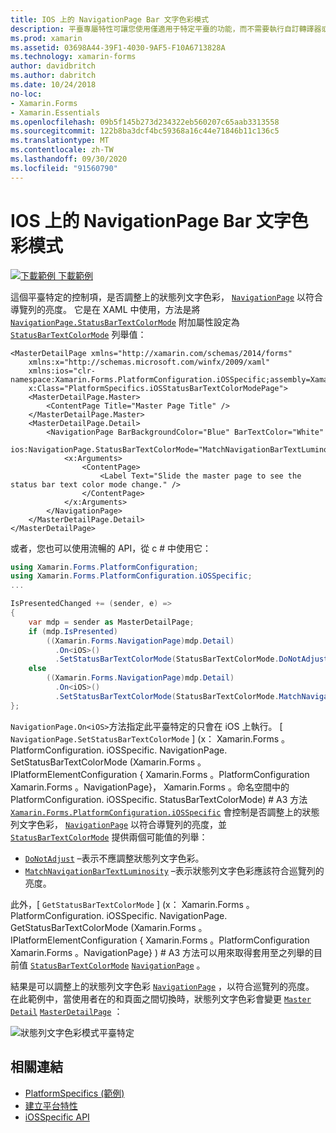 ```yaml
---
title: IOS 上的 NavigationPage Bar 文字色彩模式
description: 平臺專屬特性可讓您使用僅適用于特定平臺的功能，而不需要執行自訂轉譯器或效果。 本文說明如何使用 iOS 平臺特定的，控制 NavigationPage 上的狀態列文字色彩是否符合導覽列的亮度。
ms.prod: xamarin
ms.assetid: 03698A44-39F1-4030-9AF5-F10A6713828A
ms.technology: xamarin-forms
author: davidbritch
ms.author: dabritch
ms.date: 10/24/2018
no-loc:
- Xamarin.Forms
- Xamarin.Essentials
ms.openlocfilehash: 09b5f145b273d234322eb560207c65aab3313558
ms.sourcegitcommit: 122b8ba3dcf4bc59368a16c44e71846b11c136c5
ms.translationtype: MT
ms.contentlocale: zh-TW
ms.lasthandoff: 09/30/2020
ms.locfileid: "91560790"
---
```

# <a name="navigationpage-bar-text-color-mode-on-ios"></a>IOS 上的 NavigationPage Bar 文字色彩模式

[![下載範例](~/media/shared/download.png) 下載範例](https://docs.microsoft.com/samples/xamarin/xamarin-forms-samples/userinterface-platformspecifics)

這個平臺特定的控制項，是否調整上的狀態列文字色彩， [`NavigationPage`](xref:Xamarin.Forms.NavigationPage) 以符合導覽列的亮度。 它是在 XAML 中使用，方法是將 [`NavigationPage.StatusBarTextColorMode`](xref:Xamarin.Forms.PlatformConfiguration.iOSSpecific.NavigationPage.StatusBarTextColorModeProperty) 附加屬性設定為 [`StatusBarTextColorMode`](xref:Xamarin.Forms.PlatformConfiguration.iOSSpecific.StatusBarTextColorMode) 列舉值：

```xaml
<MasterDetailPage xmlns="http://xamarin.com/schemas/2014/forms"
    xmlns:x="http://schemas.microsoft.com/winfx/2009/xaml"
    xmlns:ios="clr-namespace:Xamarin.Forms.PlatformConfiguration.iOSSpecific;assembly=Xamarin.Forms.Core"
    x:Class="PlatformSpecifics.iOSStatusBarTextColorModePage">
    <MasterDetailPage.Master>
        <ContentPage Title="Master Page Title" />
    </MasterDetailPage.Master>
    <MasterDetailPage.Detail>
        <NavigationPage BarBackgroundColor="Blue" BarTextColor="White"
                        ios:NavigationPage.StatusBarTextColorMode="MatchNavigationBarTextLuminosity">
            <x:Arguments>
                <ContentPage>
                    <Label Text="Slide the master page to see the status bar text color mode change." />
                </ContentPage>
            </x:Arguments>
        </NavigationPage>
    </MasterDetailPage.Detail>
</MasterDetailPage>

```

或者，您也可以使用流暢的 API，從 c # 中使用它：

```csharp
using Xamarin.Forms.PlatformConfiguration;
using Xamarin.Forms.PlatformConfiguration.iOSSpecific;
...

IsPresentedChanged += (sender, e) =>
{
    var mdp = sender as MasterDetailPage;
    if (mdp.IsPresented)
        ((Xamarin.Forms.NavigationPage)mdp.Detail)
          .On<iOS>()
          .SetStatusBarTextColorMode(StatusBarTextColorMode.DoNotAdjust);
    else
        ((Xamarin.Forms.NavigationPage)mdp.Detail)
          .On<iOS>()
          .SetStatusBarTextColorMode(StatusBarTextColorMode.MatchNavigationBarTextLuminosity);
};
```

`NavigationPage.On<iOS>`方法指定此平臺特定的只會在 iOS 上執行。 [ `NavigationPage.SetStatusBarTextColorMode` ] (x： Xamarin.Forms 。PlatformConfiguration. iOSSpecific. NavigationPage. SetStatusBarTextColorMode (Xamarin.Forms 。IPlatformElementConfiguration { Xamarin.Forms 。PlatformConfiguration Xamarin.Forms 。NavigationPage}， Xamarin.Forms 。命名空間中的 PlatformConfiguration. iOSSpecific. StatusBarTextColorMode) # A3 方法 [`Xamarin.Forms.PlatformConfiguration.iOSSpecific`](xref:Xamarin.Forms.PlatformConfiguration.iOSSpecific) 會控制是否調整上的狀態列文字色彩， [`NavigationPage`](xref:Xamarin.Forms.NavigationPage) 以符合導覽列的亮度，並 [`StatusBarTextColorMode`](xref:Xamarin.Forms.PlatformConfiguration.iOSSpecific.StatusBarTextColorMode) 提供兩個可能值的列舉：

- [`DoNotAdjust`](xref:Xamarin.Forms.PlatformConfiguration.iOSSpecific.StatusBarTextColorMode.DoNotAdjust) –表示不應調整狀態列文字色彩。
- [`MatchNavigationBarTextLuminosity`](xref:Xamarin.Forms.PlatformConfiguration.iOSSpecific.StatusBarTextColorMode.MatchNavigationBarTextLuminosity) –表示狀態列文字色彩應該符合巡覽列的亮度。

此外，[ `GetStatusBarTextColorMode` ] (x： Xamarin.Forms 。PlatformConfiguration. iOSSpecific. NavigationPage. GetStatusBarTextColorMode (Xamarin.Forms 。IPlatformElementConfiguration { Xamarin.Forms 。PlatformConfiguration Xamarin.Forms 。NavigationPage} ) # A3 方法可以用來取得套用至之列舉的目前值 [`StatusBarTextColorMode`](xref:Xamarin.Forms.PlatformConfiguration.iOSSpecific.StatusBarTextColorMode) [`NavigationPage`](xref:Xamarin.Forms.NavigationPage) 。

結果是可以調整上的狀態列文字色彩 [`NavigationPage`](xref:Xamarin.Forms.NavigationPage) ，以符合巡覽列的亮度。 在此範例中，當使用者在的和頁面之間切換時，狀態列文字色彩會變更 [`Master`](xref:Xamarin.Forms.MasterDetailPage.Master) [`Detail`](xref:Xamarin.Forms.MasterDetailPage.Detail) [`MasterDetailPage`](xref:Xamarin.Forms.MasterDetailPage) ：

![狀態列文字色彩模式平臺特定](status-bar-text-color-images/status-bar-text-color-mode.png)

## <a name="related-links"></a>相關連結

- [PlatformSpecifics (範例) ](/samples/xamarin/xamarin-forms-samples/userinterface-platformspecifics)
- [建立平台特性](~/xamarin-forms/platform/platform-specifics/index.md#creating-platform-specifics)
- [iOSSpecific API](xref:Xamarin.Forms.PlatformConfiguration.iOSSpecific)